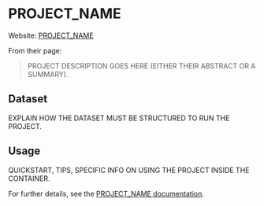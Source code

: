 # PROJECT_NAME

Website: [PROJECT_NAME](PROJECT_LINK)

From their page:

> PROJECT DESCRIPTION GOES HERE (EITHER THEIR ABSTRACT OR A SUMMARY).

## Dataset

EXPLAIN HOW THE DATASET MUST BE STRUCTURED TO RUN THE PROJECT.

## Usage

QUICKSTART, TIPS, SPECIFIC INFO ON USING THE PROJECT INSIDE THE CONTAINER.

For further details, see the [PROJECT_NAME documentation](LINK_TO_DOCUMENTATION_IF_IT_EXISTS).
